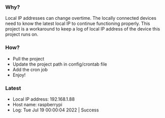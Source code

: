 ### Why?
Local IP addresses can change overtime. 
The locally connected devices need to know the latest local IP to continue functioning properly.
This project is a workaround to keep a log of local IP address of the device this project runs on.

### How?
- Pull the project
- Update the project path in config/crontab file
- Add the cron job
- Enjoy!

### Latest
- Local IP address: 192.168.1.88
- Host name: raspberrypi
- Log: Tue Jul 19 00:00:04 2022 | Success

